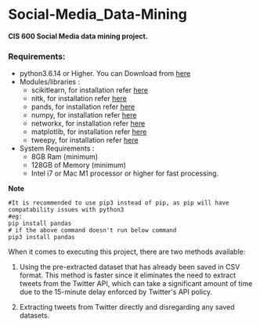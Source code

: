 # Social-Media_Data-Mining

**CIS 600 Social Media data mining project.**


### Requirements: 
- python3.6.14 or Higher. You can Download from [here](https://www.python.org/downloads/)
- Modules/libraries :
    - scikitlearn, for installation refer [here](https://scikit-learn.org/stable/install.html)
    - nltk, for installation refer [here](https://www.nltk.org/install.html)
    - pands, for installation refer [here](https://pandas.pydata.org/docs/getting_started/install.html)
    - numpy, for installation refer [here](https://numpy.org/install/)
    - networkx, for installation refer [here](https://networkx.org/documentation/stable/install.html)
    - matplotlib, for installation refer [here](https://matplotlib.org/stable/users/installing/index.html)
    - tweepy, for installation refer [here](https://github.com/tweepy/tweepy)
- System Requirements :
    - 8GB Ram (minimum)
    - 128GB of Memory (minimum)
    - Intel i7 or Mac M1 processor or higher for fast processing.
    
**Note**
```
#It is recommended to use pip3 instead of pip, as pip will have compatability issues with python3
#eg:
pip install pandas
# if the above command doesn't run below command
pip3 install pandas
```
    
When it comes to executing this project, there are two methods available:

1. Using the pre-extracted dataset that has already been saved in CSV format. This method is faster since it eliminates the need to extract tweets from the Twitter API, which can take a significant amount of time due to the 15-minute delay enforced by Twitter's API policy.

2. Extracting tweets from Twitter directly and disregarding any saved datasets.


